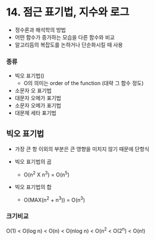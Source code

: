 # 14. 점근 표기법, 지수와 로그

- 정수론과 해석학의 방법
- 어떤 함수가 증가하는 모습을 다른 함수와 비교
- 알고리듬의 복잡도를 논하거나 단순화시킬 때 사용

### 종류

- 빅오 표기법()
  - O의 의미는 order of the function (대략 그 함수 정도)
- 소문자 오 표기법
- 대문자 오메가 표기법
- 소문자 오메가 표기법
- 대문제 세타 표기법

## 빅오 표기법

- 가장 큰 항 이외의 부분은 큰 영향을 미치지 않기 때문에 단항식

- 빅오 표기법의 곱
  - O(n<sup>2</sup> X n<sup>3</sup>) = O(n<sup>5</sup>)

- 빅오 표기법의 합
  - O(MAX(n<sup>2</sup>  + n<sup>3</sup>)) = O(n<sup>3</sup>)

### 크기비교

O(1) < O(log n) < O(n) < O(nlog n) < O(n<sup>2</sup> < O(2<sup>n</sup>) < O(n!)
